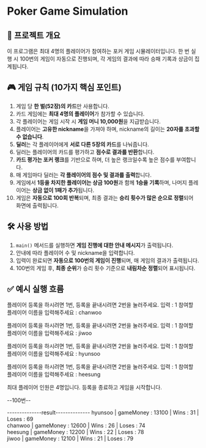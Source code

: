 # Poker Game Simulation

## 📌 프로젝트 개요
이 프로그램은 최대 4명의 플레이어가 참여하는 포커 게임 시뮬레이터입니다. 한 번 실행 시 100번의 게임이 자동으로 진행되며, 각 게임의 결과에 따라 승패 기록과 상금이 집계됩니다.

## 🎮 게임 규칙 (10가지 핵심 포인트)

1. 게임 당 **한 벌(52장)의 카드**만 사용합니다.
2. 카드 게임에는 **최대 4명의 플레이어**가 참가할 수 있습니다.
3. 각 플레이어는 게임 시작 시 **게임 머니 10,000원**을 지급받습니다.
4. 플레이어는 **고유한 nickname**을 가져야 하며, nickname의 길이는 **20자를 초과할 수 없습니다**.
5. **딜러**는 각 플레이어에게 **서로 다른 5장의 카드**를 나눠줍니다.
6. 딜러는 플레이어의 카드를 평가하고 **점수로 결과를 반환**합니다.
7. **카드 평가는 포커 랭크**를 기반으로 하며, 더 높은 랭크일수록 높은 점수를 부여합니다.
8. 매 게임마다 딜러는 **각 플레이어의 점수 및 결과를 출력**합니다.
9. 게임에서 **1등을 차지한 플레이어는 상금 100원**과 함께 **1승을 기록**하며, 나머지 플레이어는 **상금 없이 1패가 추가**됩니다.
10. 게임은 **자동으로 100회 반복**되며, 최종 결과는 **승리 횟수가 많은 순으로 정렬**되어 화면에 출력됩니다.

## 🛠 사용 방법

1. `main()` 메서드를 실행하면 **게임 진행에 대한 안내 메시지**가 출력됩니다.
2. 안내에 따라 플레이어 수 및 nickname을 입력합니다.
3. 입력이 완료되면 **자동으로 100번의 게임이 진행**되며, 매 게임의 결과가 출력됩니다.
4. 100번의 게임 후, **최종 순위**가 승리 횟수 기준으로 **내림차순 정렬**되어 표시됩니다.

## ✅ 예시 실행 흐름

플레이어 등록을 하시려면 1번, 등록을 끝내시려면 2번을 눌러주세요. 
입력 : 1
참여할 플레이어 이름을 입력해주세요 : chanwoo

플레이어 등록을 하시려면 1번, 등록을 끝내시려면 2번을 눌러주세요. 
입력 : 1
참여할 플레이어 이름을 입력해주세요 : jiwoo

플레이어 등록을 하시려면 1번, 등록을 끝내시려면 2번을 눌러주세요. 
입력 : 1
참여할 플레이어 이름을 입력해주세요 : hyunsoo

플레이어 등록을 하시려면 1번, 등록을 끝내시려면 2번을 눌러주세요. 
입력 : 1
참여할 플레이어 이름을 입력해주세요 : heesung

최대 플레이어 인원은 4명입니다. 등록을 종료하고 게임을 시작합니다.

--100번--

--------------result-------------- 
hyunsoo   | gameMoney : 13100  | Wins : 31  | Loses : 69  
chanwoo   | gameMoney : 12600  | Wins : 26  | Loses : 74  
heesung   | gameMoney : 12200  | Wins : 22  | Loses : 78  
jiwoo     | gameMoney : 12100  | Wins : 21  | Loses : 79  
